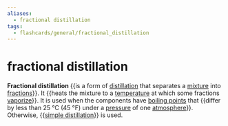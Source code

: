 ```yaml
---
aliases:
  - fractional distillation
tags:
  - flashcards/general/fractional_distillation
---
```


# fractional distillation

__Fractional distillation__ {{is a form of [distillation](distillation.md) that separates a [mixture](mixture.md) into [fractions](fraction%20(chemistry).md)}}. It {{heats the mixture to a [temperature](temperature.md) at which some fractions [vaporize](vaporize.md)}}. It is used when the components have [boiling points](boiling%20point.md) that {{differ by less than 25 °C (45 °F) under a [pressure](pressure.md) of one [atmosphere](atmosphere%20(unit).md)}}. Otherwise, {{[simple distillation](simple%20distillation.md)}} is used. <!--SR:!2023-08-25,87,250!2023-09-30,47,170!2023-10-02,87,250!2024-04-30,303,330-->
